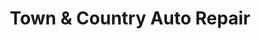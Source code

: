 ---
title: "Town & Country Auto Repair"
url: /bremerton/town-und-country-auto-repair/
shop: Autowerkstatt
---